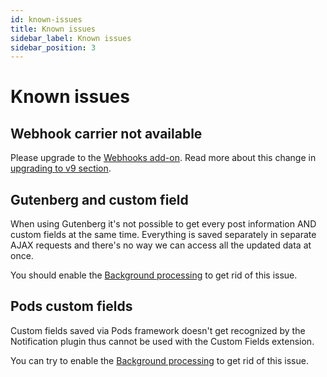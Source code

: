 ```yaml
---
id: known-issues
title: Known issues
sidebar_label: Known issues
sidebar_position: 3
---
```


# Known issues

## Webhook carrier not available

Please upgrade to the [Webhooks add-on](https://bracketspace.com/downloads/notification-webhooks/). Read more about this change in [upgrading to v9 section](./updating-to-v9#webhooks-carriers).

## Gutenberg and custom field

When using Gutenberg it's not possible to get every post information AND custom fields at the same time. Everything is saved separately in separate AJAX requests and there's no way we can access all the updated data at once.

You should enable the [Background processing](./user-guide/advanced/background-processing) to get rid of this issue.

## Pods custom fields

Custom fields saved via Pods framework doesn't get recognized by the Notification plugin thus cannot be used with the Custom Fields extension.

You can try to enable the [Background processing](./user-guide/advanced/background-processing) to get rid of this issue.